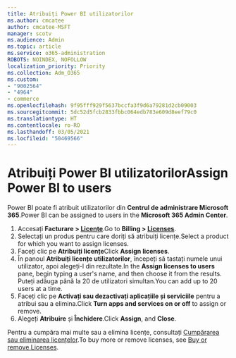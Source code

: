 ```yaml
---
title: Atribuiți Power BI utilizatorilor
ms.author: cmcatee
author: cmcatee-MSFT
manager: scotv
ms.audience: Admin
ms.topic: article
ms.service: o365-administration
ROBOTS: NOINDEX, NOFOLLOW
localization_priority: Priority
ms.collection: Adm_O365
ms.custom:
- "9002564"
- "4964"
- commerce
ms.openlocfilehash: 9f95fff929f5637bccfa3f9d6a79281d2cb09003
ms.sourcegitcommit: 5dc52d5fcb2833fbbc064edb783e609d8eef79c0
ms.translationtype: HT
ms.contentlocale: ro-RO
ms.lasthandoff: 03/05/2021
ms.locfileid: "50469566"
---
```

# <a name="assign-power-bi-to-users"></a><span data-ttu-id="e9b95-102">Atribuiți Power BI utilizatorilor</span><span class="sxs-lookup"><span data-stu-id="e9b95-102">Assign Power BI to users</span></span>

<span data-ttu-id="e9b95-103">Power BI poate fi atribuit utilizatorilor din **Centrul de administrare Microsoft 365**.</span><span class="sxs-lookup"><span data-stu-id="e9b95-103">Power BI can be assigned to users in the **Microsoft 365 Admin Center**.</span></span>  

1. <span data-ttu-id="e9b95-104">Accesați **Facturare > [Licențe](https://go.microsoft.com/fwlink/p/?linkid=842264)**.</span><span class="sxs-lookup"><span data-stu-id="e9b95-104">Go to **Billing > [Licenses](https://go.microsoft.com/fwlink/p/?linkid=842264)**.</span></span>
2. <span data-ttu-id="e9b95-105">Selectați un produs pentru care doriți să atribuiți licențe.</span><span class="sxs-lookup"><span data-stu-id="e9b95-105">Select a product for which you want to assign licenses.</span></span>
3. <span data-ttu-id="e9b95-106">Faceți clic pe **Atribuiți licențe**</span><span class="sxs-lookup"><span data-stu-id="e9b95-106">Click **Assign licenses**.</span></span>
4. <span data-ttu-id="e9b95-107">În panoul **Atribuiți licențe utilizatorilor**, începeți să tastați numele unui utilizator, apoi alegeți-l din rezultate.</span><span class="sxs-lookup"><span data-stu-id="e9b95-107">In the **Assign licenses to users** pane, begin typing a user's name, and then choose it from the results.</span></span> <span data-ttu-id="e9b95-108">Puteți adăuga până la 20 de utilizatori simultan.</span><span class="sxs-lookup"><span data-stu-id="e9b95-108">You can add up to 20 users at a time.</span></span>
5. <span data-ttu-id="e9b95-109">Faceți clic pe **Activați sau dezactivați aplicațiile și serviciile** pentru a atribui sau a elimina.</span><span class="sxs-lookup"><span data-stu-id="e9b95-109">Click **Turn apps and services on or off** to assign or remove.</span></span>
6. <span data-ttu-id="e9b95-110">Alegeți **Atribuire** și **Închidere**.</span><span class="sxs-lookup"><span data-stu-id="e9b95-110">Click **Assign**, and **Close**.</span></span>

<span data-ttu-id="e9b95-111">Pentru a cumpăra mai multe sau a elimina licențe, consultați [Cumpărarea sau eliminarea licențelor](https://docs.microsoft.com/microsoft-365/commerce/licenses/buy-licenses#buy-or-remove-licenses-for-your-business-subscription).</span><span class="sxs-lookup"><span data-stu-id="e9b95-111">To buy more or remove licenses, see [Buy or remove Licenses](https://docs.microsoft.com/microsoft-365/commerce/licenses/buy-licenses#buy-or-remove-licenses-for-your-business-subscription).</span></span>